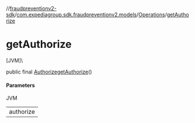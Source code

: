 //[fraudpreventionv2-sdk](../../../index.md)/[com.expediagroup.sdk.fraudpreventionv2.models](../index.md)/[Operations](index.md)/[getAuthorize](get-authorize.md)

# getAuthorize

[JVM]\

public final [Authorize](../-authorize/index.md)[getAuthorize](get-authorize.md)()

#### Parameters

JVM

| |
|---|
| authorize |
